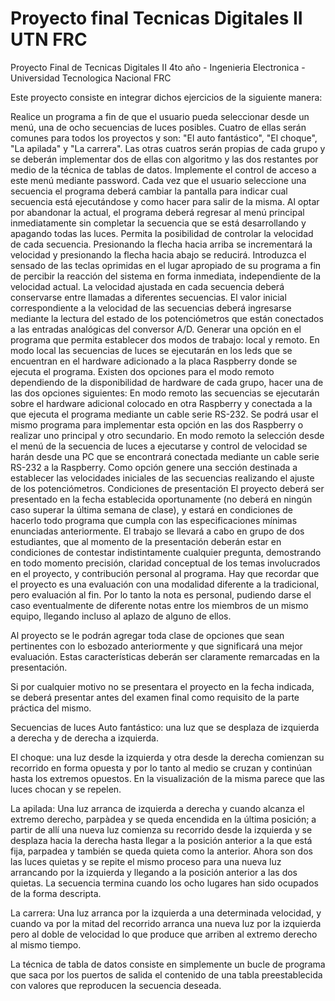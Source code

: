 # Proyecto final Tecnicas Digitales II UTN FRC

Proyecto Final de Tecnicas Digitales II 4to año - Ingenieria Electronica - Universidad Tecnologica Nacional FRC

Este proyecto consiste en integrar dichos ejercicios de la siguiente manera:

Realice un programa a fin de que el usuario pueda seleccionar desde un menú, una de ocho secuencias de luces posibles. Cuatro de ellas serán comunes para todos los proyectos y son: "El auto fantástico", "El choque", "La apilada" y "La carrera". Las otras cuatros serán propias de cada grupo y se deberán implementar dos de ellas con algoritmo y las dos restantes por medio de la técnica de tablas de datos.
Implemente el control de acceso a este menú mediante password.
Cada vez que el usuario seleccione una secuencia el programa deberá cambiar la pantalla para indicar cual secuencia está ejecutándose y como hacer para salir de la misma. Al optar por abandonar la actual, el programa deberá regresar al menú principal inmediatamente sin completar la secuencia que se está desarrollando y apagando todas las luces.
Permita la posibilidad de controlar la velocidad de cada secuencia. Presionando la flecha hacia arriba se incrementará la velocidad y presionando la flecha hacia abajo se reducirá. Introduzca el sensado de las teclas oprimidas en el lugar apropiado de su programa a fin de percibir la reacción del sistema en forma inmediata, independiente de la velocidad actual. La velocidad ajustada en cada secuencia deberá conservarse entre llamadas a diferentes secuencias.
El valor inicial correspondiente a la velocidad de las secuencias deberá ingresarse mediante la lectura del estado de los potenciómetros que están conectados a las entradas analógicas del conversor A/D.
Generar una opción en el programa que permita establecer dos modos de trabajo: local y remoto. En modo local las secuencias de luces se ejecutarán en los leds que se encuentran en el hardware adicionado a la placa Raspberry donde se ejecuta el programa. Existen dos opciones para el modo remoto dependiendo de la disponibilidad de hardware de cada grupo, hacer una de las dos opciones siguientes:
En modo remoto las secuencias se ejecutarán sobre el hardware adicional colocado en otra Raspberry y conectada a la que ejecuta el programa mediante un cable serie RS-232. Se podrá usar el mismo programa para implementar esta opción en las dos Raspberry o realizar uno principal y otro secundario.
En modo remoto la selección desde el menú de la secuencia de luces a ejecutarse y control de velocidad se harán desde una PC que se encontrará conectada mediante un cable serie RS-232 a la Raspberry.
Como opción genere una sección destinada a establecer las velocidades iniciales de las secuencias realizando el ajuste de los potenciómetros.
Condiciones de presentación
El proyecto deberá ser presentado en la fecha establecida oportunamente (no deberá en ningún caso superar la última semana de clase), y estará en condiciones de hacerlo todo programa que cumpla con las especificaciones mínimas enunciadas anteriormente. El trabajo se llevará a cabo en grupo de dos estudiantes, que al momento de la presentación deberán estar en condiciones de contestar indistintamente cualquier pregunta, demostrando en todo momento precisión, claridad conceptual de los temas involucrados en el proyecto, y contribución personal al programa. Hay que recordar que el proyecto es una evaluación con una modalidad diferente a la tradicional, pero evaluación al fin. Por lo tanto la nota es personal, pudiendo darse el caso eventualmente de diferente notas entre los miembros de un mismo equipo, llegando incluso al aplazo de alguno de ellos.

Al proyecto se le podrán agregar toda clase de opciones que sean pertinentes con lo esbozado anteriormente y que significará una mejor evaluación. Estas características deberán ser claramente remarcadas en la presentación.

Si por cualquier motivo no se presentara el proyecto en la fecha indicada, se deberá presentar antes del examen final como requisito de la parte práctica del mismo.

Secuencias de luces
Auto fantástico: una luz que se desplaza de izquierda a derecha y de derecha a izquierda.

El choque: una luz desde la izquierda y otra desde la derecha comienzan su recorrido en forma opuesta y por lo tanto al medio se cruzan y continúan hasta los extremos opuestos. En la visualización de la misma parece que las luces chocan y se repelen.

La apilada: Una luz arranca de izquierda a derecha y cuando alcanza el extremo derecho, parpàdea y se queda encendida en la última posición; a partir de allí una nueva luz comienza su recorrido desde la izquierda y se desplaza hacia la derecha hasta llegar a la posición anterior a la que está fija, parpadea y también se queda quieta como la anterior. Ahora son dos las luces quietas y se repite el mismo proceso para una nueva luz arrancando por la izquierda y llegando a la posición anterior a las dos quietas. La secuencia termina cuando los ocho lugares han sido ocupados de la forma descripta.

La carrera: Una luz arranca por la izquierda a una determinada velocidad, y cuando va por la mitad del recorrido arranca una nueva luz por la izquierda pero al doble de velocidad lo que produce que arriben al extremo derecho al mismo tiempo.

La técnica de tabla de datos consiste en simplemente un bucle de programa que saca por los puertos de salida el contenido de una tabla preestablecida con valores que reproducen la secuencia deseada.
